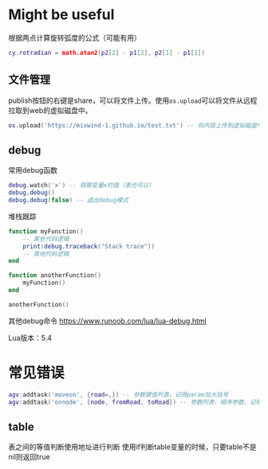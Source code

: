 # Might be useful

根据两点计算旋转弧度的公式（可能有用）

```lua
cy.rotradian = math.atan2(p2[2] - p1[2], p2[1] - p1[1])
```

## 文件管理
publish按钮的右键是share，可以将文件上传。使用`os.upload`可以将文件从远程拉取到web的虚拟磁盘中。
```lua
os.upload('https://mixwind-1.github.io/test.txt') -- 将内容上传到虚拟磁盘中
```

## debug
常用debug函数
```lua
debug.watch('x') -- 观察变量x的值（表也可以）
debug.debug()
debug.debug(false) -- 退出debug模式
```

堆栈跟踪
```lua
function myFunction()
    -- 某些代码逻辑
    print(debug.traceback("Stack trace"))
    -- 其他代码逻辑
end

function anotherFunction()
    myFunction()
end

anotherFunction()
```

其他debug命令
https://www.runoob.com/lua/lua-debug.html

Lua版本：5.4

# 常见错误
```lua
agv:addtask('moveon', {road=,}) -- 参数键值列表，记得param加大括号
agv:addtask('onnode', {node, fromRoad, toRoad}) -- 参数列表，顺序参数，记得param加大括号
```

## table
表之间的等值判断使用地址进行判断
使用if判断table变量的时候，只要table不是nil则返回true